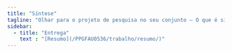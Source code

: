 ```yaml
---
title: "Síntese"
tagline: "Olhar para o projeto de pesquisa no seu conjunto – O que é sintetizar"
sidebar:
  - title: "Entrega"
    text : "[Resumo](/PPGFAU0536/trabalho/resumo/)"
---
```


